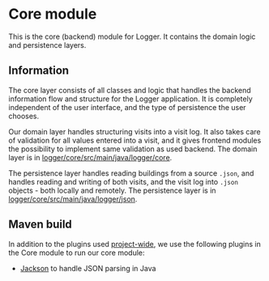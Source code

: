 # Core module

This is the core (backend) module for Logger. It contains the domain logic and persistence layers.

## Information

The core layer consists of all classes and logic that handles the backend information flow and structure for the Logger application. It is completely independent of the user interface, and the type of persistence the user chooses.

Our domain layer handles structuring visits into a visit log. It also takes care of validation for all values entered into a visit, and it gives frontend modules the possibility to implement same validation as used backend. The domain layer is in [logger/core/src/main/java/logger/core](logger/core/src/main/java/logger/core).

The persistence layer handles reading buildings from a source `.json`, and handles reading and writing of both visits, and the visit log into `.json` objects - both locally and remotely. The persistence layer is in [logger/core/src/main/java/logger/json](logger/core/src/main/java/logger/json).

## Maven build

In addition to the plugins used [project-wide](../README.md#structure_and_maven_build), we use the following plugins in the Core module to run our core module:

- [Jackson](https://github.com/FasterXML/jackson) to handle JSON parsing in Java
